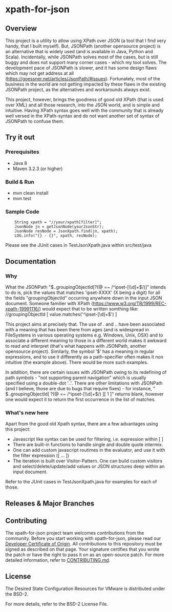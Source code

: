 

# xpath-for-json

## Overview

This project is a utility to allow using XPath over JSON (a tool that I find very handy, that I built myself). But, JSONPath (another opensource project) is an alternative that is widely used (and is available in Java, Python and Scala). Incidentally, while JSONPath solves most of the cases, but is still buggy and does not support many corner cases  - which my tool solves. The development pace of JSONPath is slower, and it has some design flaws which may not get address at all (https://goessner.net/articles/JsonPath/#issues). Fortunately, most of the business in the world are not getting impacted by these flaws in the existing JSONPath project, as the alternatives and workarounds always exist.

This project, however, brings the goodness of good old XPath (that is used over XML) and all those research, into the JSON world, and is simple and intuitive. Having XPath syntax goes well with the community that is already well versed in the XPath-syntax and do not want another set of syntax of JSONPath to confuse them.

## Try it out

### Prerequisites

* Java 8
* Maven 3.2.3 (or higher)


### Build & Run

* mvn clean install
* mvn test

### Sample Code
        String xpath = "//your/xpath[filter]"; 
        JsonNode jn = getJsonNode(yourJsonStr);
        JsonNode resNode = JsonXpath.find(jn, xpath);
        LOG.info("{} - {}", xpath, resNode);

Please see the JUnit cases in TestJsonXpath.java within src/test/java

## Documentation

### Why
What the JSONPath "$..groupingObjectId[?(@ =~ /^ipset-[\\d]+$/)]" intends to do is, pick the values that matches 'ipset-XXXX' (X being a digit) for all the fields "groupingObjectId" occurring anywhere down in the input JSON document. Someone familier with XPath (https://www.w3.org/TR/1999/REC-xpath-19991116/) would expect that to be written somthing like:
    //groupingObjectId [ value.matches('^ipset-[\\d]+$') ]

This project aims at precisely that. The use of . and .. have been associated with a meaning that has been there from ages (and is widespread in FileSystems in various operating systems e.g. Windows, Unix, OSX) and to associate a different meaning to those in a different world makes it awkward to read and interpret (that's what happens with JSONPath, another opensource project). Similarly, the symbol '$' has a meaning in regular expressions, and to use it differently as a path-specifier often makes it non intuitive (the example above). There would be more such examples.

In addition, there are certain issues with JSONPath owing to its redefining of path symbols - "not supporting parent navigation" which is usually specified using a double-dot '..'. There are other limitations with JSONPath (and I believe, those are due to bugs that require fixes) - for instance, " $..groupingObjectId[ ?(@ =~ /^ipset-[\\d]+$/) ][ 1 ]" returns blank, however one would expect it to return the first occurrence in the list of matches.

### What's new here
Apart from the good old Xpath syntax, there are a few advantages using this project:
* Javascript like syntax can be used for filtering, i.e. expression within [ ]
* There are built-in functions to handle single and double quote intermix.
* One can add custom javascript routimes in the evaluator, and use it with the filter expression ([ ... ])
* The iteration is built over Visitor-Pattern. One can build custom visitors and select/delete/update/add values or JSON structures deep within an input document. 

Refer to the JUnit cases in TestJsonXpath.java for examples for each of those.

## Releases & Major Branches

## Contributing

The xpath-for-json project team welcomes contributions from the community. Before you start working with xpath-for-json, please read our [Developer Certificate of Origin](https://cla.vmware.com/dco). All contributions to this repository must be signed as described on that page. Your signature certifies that you wrote the patch or have the right to pass it on as an open-source patch. For more detailed information, refer to [CONTRIBUTING.md](CONTRIBUTING.md).

## License
The Desired State Configuration Resources for VMware is distributed under the BSD-2.

For more details, refer to the BSD-2 License File.

